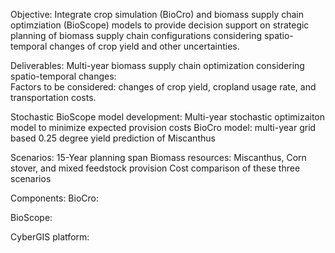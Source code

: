 Objective: 
  Integrate crop simulation (BioCro) and biomass supply chain optimziation (BioScope) models to provide decision support on strategic planning of biomass supply chain configurations considering spatio-temporal changes of crop yield and other uncertainties.

Deliverables:
  Multi-year biomass supply chain optimization considering spatio-temporal changes:  
    Factors to be considered: changes of crop yield, cropland usage rate, and transportation costs.
    
  Stochastic BioScope model development: Multi-year stochastic optimizaiton model to minimize expected provision costs
  BioCro model: multi-year grid based 0.25 degree yield prediction of Miscanthus

Scenarios:
  15-Year planning span
  Biomass resources: Miscanthus, Corn stover, and mixed feedstock provision
  Cost comparison of these three scenarios

Components:
BioCro:

BioScope:

CyberGIS platform:
